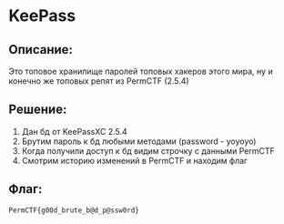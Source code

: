 # KeePass
## Описание:
  Это топовое хранилище паролей топовых хакеров этого мира, ну и конечно же топовых репят из PermCTF (2.5.4)

## Решение:
1. Дан бд от KeePassXC 2.5.4
2. Брутим пароль к бд любыми методами (password - yoyoyo) 
3. Когда получили доступ к бд видим строчку с данными PermCTF 
4. Смотрим историю изменений в PermCTF и находим флаг 

## Флаг:
    PermCTF{g00d_brute_b@d_p@ssw0rd}
